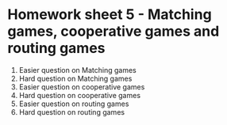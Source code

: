 # Homework sheet 5 - Matching games, cooperative games and routing games

1. Easier question on Matching games
2. Hard question on Matching games
3. Easier question on cooperative games
4. Hard question on cooperative games
5. Easier question on routing games
6. Hard question on routing games
